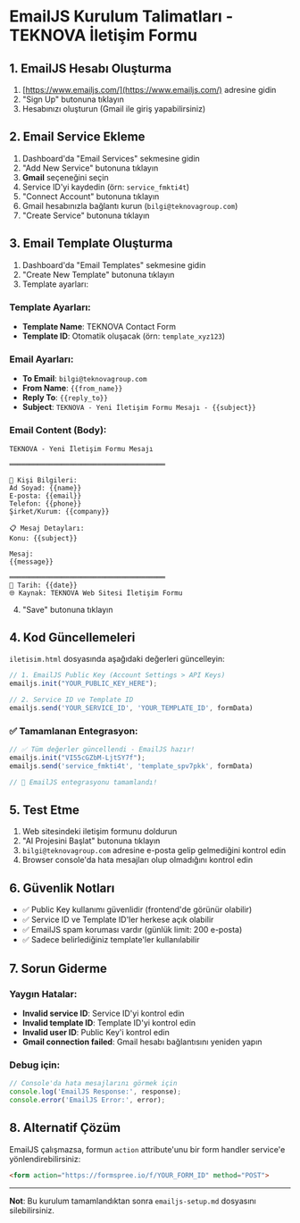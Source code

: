 # EmailJS Kurulum Talimatları - TEKNOVA İletişim Formu

## 1. EmailJS Hesabı Oluşturma

1. [https://www.emailjs.com/](https://www.emailjs.com/) adresine gidin
2. "Sign Up" butonuna tıklayın
3. Hesabınızı oluşturun (Gmail ile giriş yapabilirsiniz)

## 2. Email Service Ekleme

1. Dashboard'da "Email Services" sekmesine gidin
2. "Add New Service" butonuna tıklayın
3. **Gmail** seçeneğini seçin
4. Service ID'yi kaydedin (örn: `service_fmkti4t`)
5. "Connect Account" butonuna tıklayın
6. Gmail hesabınızla bağlantı kurun (`bilgi@teknovagroup.com`)
7. "Create Service" butonuna tıklayın

## 3. Email Template Oluşturma

1. Dashboard'da "Email Templates" sekmesine gidin
2. "Create New Template" butonuna tıklayın
3. Template ayarları:

### Template Ayarları:
- **Template Name**: TEKNOVA Contact Form
- **Template ID**: Otomatik oluşacak (örn: `template_xyz123`)

### Email Ayarları:
- **To Email**: `bilgi@teknovagroup.com`
- **From Name**: `{{from_name}}`
- **Reply To**: `{{reply_to}}`
- **Subject**: `TEKNOVA - Yeni İletişim Formu Mesajı - {{subject}}`

### Email Content (Body):
```
TEKNOVA - Yeni İletişim Formu Mesajı

═══════════════════════════════════════

👤 Kişi Bilgileri:
Ad Soyad: {{name}}
E-posta: {{email}}
Telefon: {{phone}}
Şirket/Kurum: {{company}}

📋 Mesaj Detayları:
Konu: {{subject}}

Mesaj:
{{message}}

═══════════════════════════════════════
📅 Tarih: {{date}}
🌐 Kaynak: TEKNOVA Web Sitesi İletişim Formu
```

4. "Save" butonuna tıklayın

## 4. Kod Güncellemeleri

`iletisim.html` dosyasında aşağıdaki değerleri güncelleyin:

```javascript
// 1. EmailJS Public Key (Account Settings > API Keys)
emailjs.init("YOUR_PUBLIC_KEY_HERE");

// 2. Service ID ve Template ID
emailjs.send('YOUR_SERVICE_ID', 'YOUR_TEMPLATE_ID', formData)
```

### ✅ Tamamlanan Entegrasyon:
```javascript
// ✅ Tüm değerler güncellendi - EmailJS hazır!
emailjs.init("VI55cGZbM-LjtSY7f");
emailjs.send('service_fmkti4t', 'template_spv7pkk', formData)

// 🎉 EmailJS entegrasyonu tamamlandı!
```

## 5. Test Etme

1. Web sitesindeki iletişim formunu doldurun
2. "AI Projesini Başlat" butonuna tıklayın
3. `bilgi@teknovagroup.com` adresine e-posta gelip gelmediğini kontrol edin
4. Browser console'da hata mesajları olup olmadığını kontrol edin

## 6. Güvenlik Notları

- ✅ Public Key kullanımı güvenlidir (frontend'de görünür olabilir)
- ✅ Service ID ve Template ID'ler herkese açık olabilir
- ✅ EmailJS spam koruması vardır (günlük limit: 200 e-posta)
- ✅ Sadece belirlediğiniz template'ler kullanılabilir

## 7. Sorun Giderme

### Yaygın Hatalar:
- **Invalid service ID**: Service ID'yi kontrol edin
- **Invalid template ID**: Template ID'yi kontrol edin
- **Invalid user ID**: Public Key'i kontrol edin
- **Gmail connection failed**: Gmail hesabı bağlantısını yeniden yapın

### Debug için:
```javascript
// Console'da hata mesajlarını görmek için
console.log('EmailJS Response:', response);
console.error('EmailJS Error:', error);
```

## 8. Alternatif Çözüm

EmailJS çalışmazsa, formun `action` attribute'unu bir form handler service'e yönlendirebilirsiniz:

```html
<form action="https://formspree.io/f/YOUR_FORM_ID" method="POST">
```

---

**Not**: Bu kurulum tamamlandıktan sonra `emailjs-setup.md` dosyasını silebilirsiniz. 